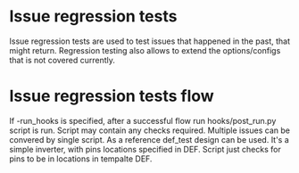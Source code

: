 # Issue regression tests
Issue regression tests are used to test issues that happened in the past, that might return. Regression testing also allows to extend the options/configs that is not covered currently.

# Issue regression tests flow
If -run_hooks is specified, after a successful flow run hooks/post_run.py script is run. Script may contain any checks required. Multiple issues can be convered by single script. As a reference def_test design can be used. It's a simple inverter, with pins locations specified in DEF. Script just checks for pins to be in locations in tempalte DEF.
